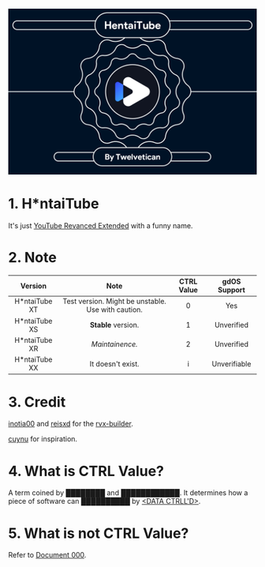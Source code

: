 ![image](https://github.com/Variables2000/HTube/blob/main/Banner-3.6xt.jpg)

# 1. H*ntaiTube
It's just [YouTube Revanced Extended](https://github.com/inotia00/ReVanced_Extended) with a funny name.
# 2. Note
| Version | Note | CTRL Value | gdOS Support |
| :-: | :-: | :-: | :-: |
| H*ntaiTube XT | Test version. Might be unstable. Use with caution. | 0 | Yes |
| H*ntaiTube XS | **Stable** version. | 1 | Unverified |
| H*ntaiTube XR | *Maintainence.* | 2 | Unverified |
| H*ntaiTube XX | It doesn't exist. | i | Unverifiable |
# 3. Credit
[inotia00](https://github.com/inotia00) and [reisxd](https://github.com/reisxd) for the [rvx-builder](https://github.com/inotia00/rvx-bilder).

[cuynu](https://github.com/cuynu) for inspiration.

# 4. What is CTRL Value?
A term coined by ████████ and ████████████. It determines how a piece of software can ██████████ by [<DATA CTRLL'D>](https://scp-wiki.wikidot.com/scp-3125).

# 5. What is not CTRL Value?
Refer to [Document 000](https://github.com/Variables2000/HTube/blob/main/README.md).